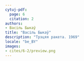 ```yaml
---
cytuj-pdf:
  page: 6
  citation: 2
authors:
- Васіль Быкаў
title: "Васіль Быкаў"
description: "Трэцяя ракета. 1969"
locale: "be_BY"
images:
- cites/6-2/preview.png
---
```

